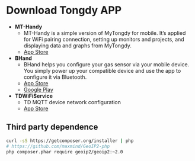 # Download Tongdy APP

- **MT-Handy**
  - MT-Handy is a simple version of MyTongdy for mobile. It’s applied for WiFi pairing connection, setting up monitors and projects, and displaying data and graphs from MyTongdy.
  - [App Store](https://apps.apple.com/app/id1473098643)
- **BHand**
  - BHand helps you configure your gas sensor via your mobile device. You simply power up your compatible device and use the app to configure it via Bluetooth.
  - [App Store](https://apps.apple.com/app/id6449812443)
  - [Google Play](https://play.google.com/store/apps/details?id=com.tongdy.tdbleconfig)
- **TDWiFiService**
  - TD MQTT device network configuration
  - [App Store](https://apps.apple.com/app/id1497890956)

## Third party dependence

```bash
curl -sS https://getcomposer.org/installer | php
# https://github.com/maxmind/GeoIP2-php
php composer.phar require geoip2/geoip2:~2.0
```
